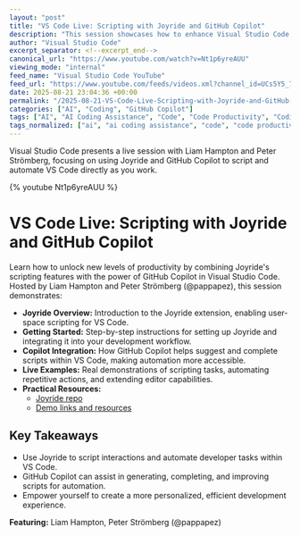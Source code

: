 ```yaml
---
layout: "post"
title: "VS Code Live: Scripting with Joyride and GitHub Copilot"
description: "This session showcases how to enhance Visual Studio Code by leveraging Joyride for scripting in user space, complemented by GitHub Copilot's coding assistance. The video covers setup, scripting examples, and tips on automating and extending VS Code functionality. You'll learn practical methods to personalize your development environment using these tools."
author: "Visual Studio Code"
excerpt_separator: <!--excerpt_end-->
canonical_url: "https://www.youtube.com/watch?v=Nt1p6yreAUU"
viewing_mode: "internal"
feed_name: "Visual Studio Code YouTube"
feed_url: "https://www.youtube.com/feeds/videos.xml?channel_id=UCs5Y5_7XK8HLDX0SLNwkd3w"
date: 2025-08-21 23:04:36 +00:00
permalink: "/2025-08-21-VS-Code-Live-Scripting-with-Joyride-and-GitHub-Copilot.html"
categories: ["AI", "Coding", "GitHub Copilot"]
tags: ["AI", "AI Coding Assistance", "Code", "Code Productivity", "Coding", "Coding Automation", "Developer Tools", "GitHub Copilot", "Joyride", "Live Coding", "User Scripting", "Videos", "VS Code", "VS Code Extensions"]
tags_normalized: ["ai", "ai coding assistance", "code", "code productivity", "coding", "coding automation", "developer tools", "github copilot", "joyride", "live coding", "user scripting", "videos", "vs code", "vs code extensions"]
---
```


Visual Studio Code presents a live session with Liam Hampton and Peter Strömberg, focusing on using Joyride and GitHub Copilot to script and automate VS Code directly as you work.<!--excerpt_end-->

{% youtube Nt1p6yreAUU %}

# VS Code Live: Scripting with Joyride and GitHub Copilot

Learn how to unlock new levels of productivity by combining Joyride's scripting features with the power of GitHub Copilot in Visual Studio Code. Hosted by Liam Hampton and Peter Strömberg (@pappapez), this session demonstrates:

- **Joyride Overview:** Introduction to the Joyride extension, enabling user-space scripting for VS Code.
- **Getting Started:** Step-by-step instructions for setting up Joyride and integrating it into your development workflow.
- **Copilot Integration:** How GitHub Copilot helps suggest and complete scripts within VS Code, making automation more accessible.
- **Live Examples:** Real demonstrations of scripting tasks, automating repetitive actions, and extending editor capabilities.
- **Practical Resources:**
  - [Joyride repo](https://github.com/BetterThanTomorrow/joyride)
  - [Demo links and resources](https://github.com/PEZ/joyride-at-vscode-live)

## Key Takeaways

- Use Joyride to script interactions and automate developer tasks within VS Code.
- GitHub Copilot can assist in generating, completing, and improving scripts for automation.
- Empower yourself to create a more personalized, efficient development experience.

**Featuring:** Liam Hampton, Peter Strömberg (@pappapez)
